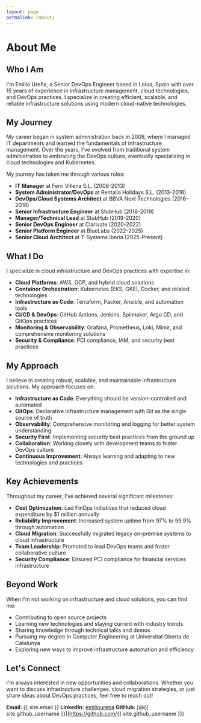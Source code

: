 ```yaml
---
layout: page
permalink: /about/
---
```


# About Me

## Who I Am

I'm Emilio Ureña, a Senior DevOps Engineer based in Leioa, Spain with over 15 years of experience in infrastructure management, cloud technologies, and DevOps practices. I specialize in creating efficient, scalable, and reliable infrastructure solutions using modern cloud-native technologies.

## My Journey

My career began in system administration back in 2008, where I managed IT departments and learned the fundamentals of infrastructure management. Over the years, I've evolved from traditional system administration to embracing the DevOps culture, eventually specializing in cloud technologies and Kubernetes.

My journey has taken me through various roles:
- **IT Manager** at Ferri Villena S.L. (2008-2013)
- **System Administrator/DevOps** at Rentalia Holidays S.L. (2013-2016)
- **DevOps/Cloud Systems Architect** at BBVA Next Technologies (2016-2018)
- **Senior Infrastructure Engineer** at StubHub (2018-2019)
- **Manager/Technical Lead** at StubHub (2019-2020)
- **Senior DevOps Engineer** at Clarivate (2020-2022)
- **Senior Platform Engineer** at BlueLabs (2022-2025)
- **Senior Cloud Architect** at T-Systems Iberia (2025-Present)

## What I Do

I specialize in cloud infrastructure and DevOps practices with expertise in:

- **Cloud Platforms**: AWS, GCP, and hybrid cloud solutions
- **Container Orchestration**: Kubernetes (EKS, GKE), Docker, and related technologies
- **Infrastructure as Code**: Terraform, Packer, Ansible, and automation tools
- **CI/CD & DevOps**: GitHub Actions, Jenkins, Spinnaker, Argo CD, and GitOps practices
- **Monitoring & Observability**: Grafana, Prometheus, Loki, Mimir, and comprehensive monitoring solutions
- **Security & Compliance**: PCI compliance, IAM, and security best practices

## My Approach

I believe in creating robust, scalable, and maintainable infrastructure solutions. My approach focuses on:

- **Infrastructure as Code**: Everything should be version-controlled and automated
- **GitOps**: Declarative infrastructure management with Git as the single source of truth
- **Observability**: Comprehensive monitoring and logging for better system understanding
- **Security First**: Implementing security best practices from the ground up
- **Collaboration**: Working closely with development teams to foster DevOps culture
- **Continuous Improvement**: Always learning and adapting to new technologies and practices

## Key Achievements

Throughout my career, I've achieved several significant milestones:

- **Cost Optimization**: Led FinOps initiatives that reduced cloud expenditure by $1 million annually
- **Reliability Improvement**: Increased system uptime from 97% to 99.9% through automation
- **Cloud Migration**: Successfully migrated legacy on-premise systems to cloud infrastructure
- **Team Leadership**: Promoted to lead DevOps teams and foster collaborative culture
- **Security Compliance**: Ensured PCI compliance for financial services infrastructure

## Beyond Work

When I'm not working on infrastructure and cloud solutions, you can find me:

- Contributing to open source projects
- Learning new technologies and staying current with industry trends
- Sharing knowledge through technical talks and demos
- Pursuing my degree in Computer Engineering at Universitat Oberta de Catalunya
- Exploring new ways to improve infrastructure automation and efficiency

## Let's Connect

I'm always interested in new opportunities and collaborations. Whether you want to discuss infrastructure challenges, cloud migration strategies, or just share ideas about DevOps practices, feel free to reach out!

**Email:** {{ site.email }}
**LinkedIn:** [emiliourena](https://www.linkedin.com/in/emiliourena)
**GitHub:** [@{{ site.github_username }}](https://github.com/{{ site.github_username }})
